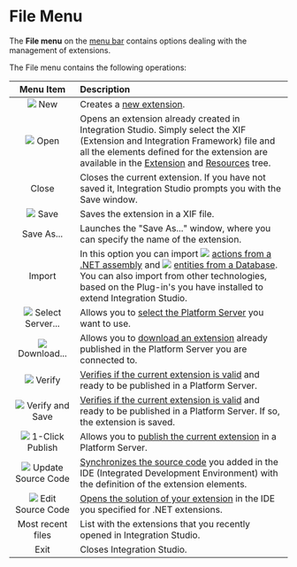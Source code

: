 # File Menu

The **File menu** on the [menu bar](https://github.com/danielmarquespt/docs-product/tree/e7ea3f444d5129dab245c69ab72ae091554bc4fb/src/ref/integration-studio/workspace.md%3E) contains options dealing with the management of extensions.

The File menu contains the following operations:

| Menu Item | Description |
| :---: | :--- |
| ![](../../../../../.gitbook/assets/file-new%20%281%29.gif) New | Creates a [new extension](https://github.com/danielmarquespt/docs-product/tree/e7ea3f444d5129dab245c69ab72ae091554bc4fb/src/extensibility-and-integration/integration-studio/extension-life-cycle/extension-create.md%3E). |
| ![](../../../../../.gitbook/assets/file-open.gif) Open | Opens an extension already created in Integration Studio. Simply select the XIF \(Extension and Integration Framework\) file and all the elements defined for the extension are available in the [Extension](https://github.com/danielmarquespt/docs-product/tree/e7ea3f444d5129dab245c69ab72ae091554bc4fb/src/ref/integration-studio/multi-tree-navigator.md%3E) and [Resources](https://github.com/danielmarquespt/docs-product/tree/e7ea3f444d5129dab245c69ab72ae091554bc4fb/src/ref/integration-studio/resources-tree.md%3E) tree. |
| Close | Closes the current extension. If you have not saved it, Integration Studio prompts you with the Save window. |
| ![](../../../../../.gitbook/assets/file-save%20%281%29.gif) Save | Saves the extension in a XIF file. |
| Save As... | Launches the "Save As..." window, where you can specify the name of the extension. |
| Import | In this option you can import ![](../../../../../.gitbook/assets/net-wizard.gif) [actions from a .NET assembly](https://github.com/danielmarquespt/docs-product/tree/e7ea3f444d5129dab245c69ab72ae091554bc4fb/src/extensibility-and-integration/integration-studio/managing-extensions/net-assembly-import-action.md%3E) and ![](../../../../../.gitbook/assets/database-wizard.gif) [entities from a Database](https://github.com/danielmarquespt/docs-product/tree/e7ea3f444d5129dab245c69ab72ae091554bc4fb/src/extensibility-and-integration/integration-studio/managing-extensions/entity-import-from-database.md%3E). You can also import from other technologies, based on the Plug-in's you have installed to extend Integration Studio. |
| ![](../../../../../.gitbook/assets/connect-server%20%283%29.gif) Select Server... | Allows you to [select the Platform Server](https://github.com/danielmarquespt/docs-product/tree/e7ea3f444d5129dab245c69ab72ae091554bc4fb/src/ref/integration-studio/menu/file/server-select-window.md%3E) you want to use. |
| ![](../../../../../.gitbook/assets/download-icon%20%281%29.gif) Download... | Allows you to [download an extension](https://github.com/danielmarquespt/docs-product/tree/e7ea3f444d5129dab245c69ab72ae091554bc4fb/src/extensibility-and-integration/integration-studio/managing-extensions/extension-download.md%3E) already published in the Platform Server you are connected to. |
| ![](../../../../../.gitbook/assets/validate%20%281%29.gif) Verify | [Verifies if the current extension is valid](https://github.com/danielmarquespt/docs-product/tree/e7ea3f444d5129dab245c69ab72ae091554bc4fb/src/extensibility-and-integration/integration-studio/extension-life-cycle/extension-verify.md%3E) and ready to be published in a Platform Server. |
| ![](../../../../../.gitbook/assets/verify-save-icon%20%282%29.gif) Verify and Save | [Verifies if the current extension is valid](https://github.com/danielmarquespt/docs-product/tree/e7ea3f444d5129dab245c69ab72ae091554bc4fb/src/extensibility-and-integration/integration-studio/extension-life-cycle/extension-verify.md%3E) and ready to be published in a Platform Server. If so, the extension is saved. |
| ![](../../../../../.gitbook/assets/1-click-publish-icon%20%281%29.gif) 1-Click Publish | Allows you to [publish the current extension](https://github.com/danielmarquespt/docs-product/tree/e7ea3f444d5129dab245c69ab72ae091554bc4fb/src/extensibility-and-integration/integration-studio/extension-life-cycle/extension-1-cp.md%3E) in a Platform Server. |
| ![](../../../../../.gitbook/assets/update-source-code.gif) Update Source Code | [Synchronizes the source code](https://github.com/danielmarquespt/docs-product/tree/e7ea3f444d5129dab245c69ab72ae091554bc4fb/src/extensibility-and-integration/integration-studio/extension-life-cycle/extension-update-source-code.md%3E) you added in the IDE \(Integrated Development Environment\) with the definition of the extension elements. |
| ![](../../../../../.gitbook/assets/launch-ide-net%20%282%29.gif) Edit Source Code | [Opens the solution of your extension](https://github.com/danielmarquespt/docs-product/tree/e7ea3f444d5129dab245c69ab72ae091554bc4fb/src/extensibility-and-integration/integration-studio/extension-life-cycle/extension-code-edit.md%3E) in the IDE you specified for .NET extensions. |
| Most recent files | List with the extensions that you recently opened in Integration Studio. |
| Exit | Closes Integration Studio. |

